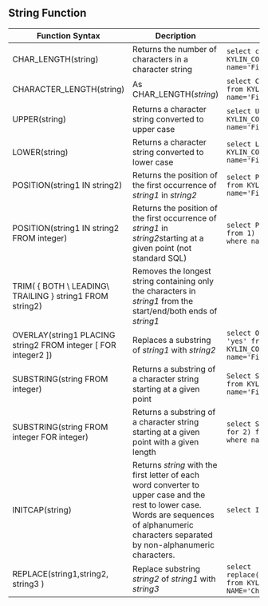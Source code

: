 ## String Function

| Function Syntax                          | Decription                               | Example                                  | Return            |
| ---------------------------------------- | ---------------------------------------- | ---------------------------------------- | ----------------- |
| CHAR_LENGTH(string)                      | Returns the number of characters in a character string | ```select char_length(name) from KYLIN_COUNTRY where name='Fiji'``` | ```4```           |
| CHARACTER_LENGTH(string)                 | As CHAR_LENGTH(*string*)                 | ```select CHARACTER_LENGTH(name) from KYLIN_COUNTRY where name='Fiji'``` | ```4```           |
| UPPER(string)                            | Returns a character string converted to upper case | ```select UPPER(name) from KYLIN_COUNTRY where name='Fiji'``` | ```FIJI```        |
| LOWER(string)                            | Returns a character string converted to lower case | ```select LOWER(name) from KYLIN_COUNTRY where name='Fiji'``` | ```fiji```        |
| POSITION(string1 IN string2)             | Returns the position of the first occurrence of *string1* in *string2* | ```select POSITION('ji' in name)  from KYLIN_COUNTRY where name='Fiji'``` | ```3```           |
| POSITION(string1 IN string2 FROM integer) | Returns the position of the first occurrence of *string1* in *string2*starting at a given point (not standard SQL) | ```select POSITION('ji' in name from 1)  from KYLIN_COUNTRY where name='Fiji'``` | ```3```           |
| TRIM( { BOTH \ LEADING\  TRAILING } string1 FROM string2) | Removes the longest string containing only the characters in *string1* from the start/end/both ends of *string1* |                                          |                   |
| OVERLAY(string1 PLACING string2 FROM integer [ FOR integer2 ]) | Replaces a substring of *string1* with *string2* | ```select OVERLAY (name PLACING 'yes' from 2 for 2) from KYLIN_COUNTRY where name='Fiji'``` | ```Fyesi```       |
| SUBSTRING(string FROM integer)           | Returns a substring of a character string starting at a given point | ```Select SUBSTRING(name from 3) from KYLIN_COUNTRY where name='Fiji'``` | ```ji```          |
| SUBSTRING(string FROM integer FOR integer) | Returns a substring of a character string starting at a given point with a given length | ```select SUBSTRING(name from 3 for 2) from KYLIN_COUNTRY where name='Fiji'``` | ``` ji```         |
| INITCAP(string)                          | Returns *string* with the first letter of each word converter to upper case and the rest to lower case. Words are sequences of alphanumeric characters separated by non-alphanumeric characters. | ```select INITCAP('hello world')```      | ```Hello World``` |
| REPLACE(string1,string2, string3 )       | Replace substring *string2* of *string1* with *string3* | `select replace(NAME,'China','Hello') from KYLIN_COUNTRY where NAME='China'` | `Hello`           |

### 